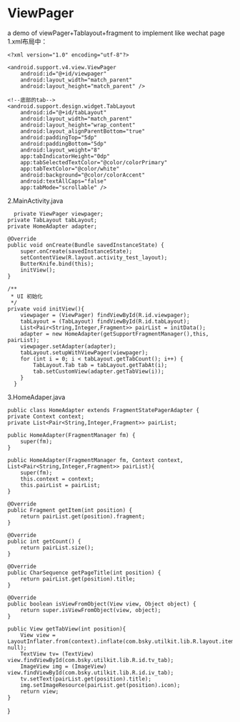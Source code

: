 # ViewPager
 a demo of viewPager+Tablayout+fragment to implement like wechat page 
1.xml布局中：

    <?xml version="1.0" encoding="utf-8"?>
<RelativeLayout xmlns:android="http://schemas.android.com/apk/res/android"
    xmlns:app="http://schemas.android.com/apk/res-auto"
    android:layout_width="match_parent"
    android:layout_height="match_parent"
    android:orientation="vertical">

    <android.support.v4.view.ViewPager
        android:id="@+id/viewpager"
        android:layout_width="match_parent"
        android:layout_height="match_parent" />

    <!--底部的tab-->
    <android.support.design.widget.TabLayout
        android:id="@+id/tabLayout"
        android:layout_width="match_parent"
        android:layout_height="wrap_content"
        android:layout_alignParentBottom="true"
        android:paddingTop="5dp"
        android:paddingBottom="5dp"
        android:layout_weight="8"
        app:tabIndicatorHeight="0dp"
        app:tabSelectedTextColor="@color/colorPrimary"
        app:tabTextColor="@color/white"
        android:background="@color/colorAccent"
        android:textAllCaps="false"
        app:tabMode="scrollable" />

</RelativeLayout>

2.MainActivity.java

      private ViewPager viewpager;
    private TabLayout tabLayout;
    private HomeAdapter adapter;

    @Override
    public void onCreate(Bundle savedInstanceState) {
        super.onCreate(savedInstanceState);
        setContentView(R.layout.activity_test_layout);
        ButterKnife.bind(this);
        initView();
    }

    /**
     * UI 初始化
     */
    private void initView(){
        viewpager = (ViewPager) findViewById(R.id.viewpager);
        tabLayout = (TabLayout) findViewById(R.id.tabLayout);
        List<Pair<String,Integer,Fragment>> pairList = initData();
        adapter = new HomeAdapter(getSupportFragmentManager(),this, pairList);
        viewpager.setAdapter(adapter);
        tabLayout.setupWithViewPager(viewpager);
        for (int i = 0; i < tabLayout.getTabCount(); i++) {
            TabLayout.Tab tab = tabLayout.getTabAt(i);
            tab.setCustomView(adapter.getTabView(i));
        }
      }
3.HomeAdaper.java

    public class HomeAdapter extends FragmentStatePagerAdapter {
    private Context context;
    private List<Pair<String,Integer,Fragment>> pairList;

    public HomeAdapter(FragmentManager fm) {
        super(fm);
    }

    public HomeAdapter(FragmentManager fm, Context context, List<Pair<String,Integer,Fragment>> pairList){
        super(fm);
        this.context = context;
        this.pairList = pairList;
    }

    @Override
    public Fragment getItem(int position) {
        return pairList.get(position).fragment;
    }

    @Override
    public int getCount() {
        return pairList.size();
    }

    @Override
    public CharSequence getPageTitle(int position) {
        return pairList.get(position).title;
    }

    @Override
    public boolean isViewFromObject(View view, Object object) {
        return super.isViewFromObject(view, object);
    }

    public View getTabView(int position){
        View view = LayoutInflater.from(context).inflate(com.bsky.utilkit.lib.R.layout.item_tab_layout, null);
        TextView tv= (TextView) view.findViewById(com.bsky.utilkit.lib.R.id.tv_tab);
        ImageView img = (ImageView) view.findViewById(com.bsky.utilkit.lib.R.id.iv_tab);
        tv.setText(pairList.get(position).title);
        img.setImageResource(pairList.get(position).icon);
        return view;
    }
}


    
